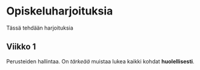 # Opiskeluharjoituksia

Tässä tehdään harjoituksia

## Viikko 1

Perusteiden hallintaa. On *tärkeää* muistaa lukea kaikki kohdat __huolellisesti__.

